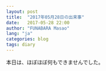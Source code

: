 ```yaml
---
layout: post
title:  "2017年05月28日の出来事"
date:   2017-05-28 22:00
author: "FUNABARA Masao"
lang: "ja"
categories: blog
tags: diary
---
```


本日は、ほぼほぼ何もできませんでした。
